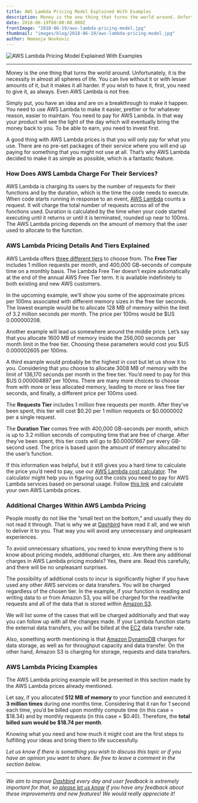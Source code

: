```yaml
---
title: AWS Lambda Pricing Model Explained With Examples
description: Money is the one thing that turns the world around. Unfortunately, it is the necessity in almost all spheres of life. You can live without it or with lesser amounts of it, but it makes it all harder...
date: 2018-06-19T00:00:00.000Z
frontImage: "2018-06-19/aws-lambda-pricing-model.jpg"
thumbnail: "images/blog/2018-06-19/aws-lambda-pricing-model.jpg"
author: Nemanja Novkovic
---
```

![AWS Lambda Pricing Model Explained With Examples](/images/blog/2018-06-19/aws-lambda-pricing-model.jpg)
___

Money is the one thing that turns the world around. Unfortunately, it is the necessity in almost all spheres of life. You can live without it or with lesser amounts of it, but it makes it all harder. If you wish to have it, first, you need to give it, as always. Even AWS Lambda is not free. 

Simply put, you have an idea and are on a breakthrough to make it happen. You need to use AWS Lambda to make it easier, prettier or for whatever reason, easier to maintain. You need to pay for AWS Lambda. In that way your product will see the light of the day which will eventually bring the money back to you. To be able to earn, you need to invest first.

A good thing with AWS Lambda prices is that you will only pay for what you use. There are no pre-set packages of their service where you will end up paying for something that you might not use at all. That’s why AWS Lambda decided to make it as simple as possible, which is a fantastic feature.

### How Does AWS Lambda Charge For Their Services?

AWS Lambda is charging its users by the number of requests for their functions and by the duration, which is the time the code needs to execute. When code starts running in response to an event, [AWS Lambda](https://aws.amazon.com/lambda/) counts a request. It will charge the total number of requests across all of the functions used. Duration is calculated by the time when your code started executing until it returns or until it is terminated, rounded up near to 100ms. The AWS Lambda pricing depends on the amount of memory that the user used to allocate to the function.

### AWS Lambda Pricing Details And Tiers Explained

AWS Lambda offers [three different tiers](https://aws.amazon.com/lambda/pricing/) to choose from. The **Free Tier** includes 1 million requests per month, and 400,000 GB-seconds of compute time on a monthly basis. The Lambda Free Tier doesn’t expire automatically at the end of the annual AWS Free Tier term. It is available indefinitely to both existing and new AWS customers. 

In the upcoming example, we’ll show you some of the approximate prices per 100ms associated with different memory sizes in the free tier seconds. The lowest example would be to allocate 128 MB of memory within the limit of 3.2 million seconds per month. The price per 100ms would be $US 0.000000208. 

Another example will lead us somewhere around the middle price. Let’s say that you allocate 1600 MB of memory inside the 256,000 seconds per month limit in the free tier. Choosing these parameters would cost you $US 0.000002605 per 100ms. 

A third example would probably be the highest in cost but let us show it to you. Considering that you choose to allocate 3008 MB of memory with the limit of 136,170 seconds per month in the free tier. You’d need to pay for this $US 0.000004897 per 100ms. There are many more choices to choose from with more or less allocated memory, leading to more or less free tier seconds, and finally, a different price per 100ms used.

The **Requests Tier** includes 1 million free requests per month. After they’ve been spent, this tier will cost $0.20 per 1 million requests or $0.0000002 per a single request.

The **Duration Tier** comes free with 400,000 GB-seconds per month, which is up to 3.2 million seconds of computing time that are free of charge. After they’ve been spent, this tier costs will go to $0.00001667 per every GB-second used. The price is based upon the amount of memory allocated to the user’s function.

If this information was helpful, but it still gives you a hard time to calculate the price you’d need to pay, use our [AWS Lambda cost calculator](https://dashbird.io/lambda-cost-calculator/). The calculator might help you in figuring out the costs you need to pay for AWS Lambda services based on personal usage. Follow [this link](https://dashbird.io/lambda-cost-calculator/) and calculate your own AWS Lambda prices.

### Additional Charges Within AWS Lambda Pricing

People mostly do not like the “small text on the bottom,” and usually they do not read it through. That is why we at [Dashbird](https://dashbird.io/) have read it all, and we wish to deliver it to you. That way you will avoid any unnecessary and unpleasant experiences.

To avoid unnecessary situations, you need to know everything there is to know about pricing models, additional charges, etc. Are there any additional charges in AWS Lambda pricing models? Yes, there are. Read this carefully, and there will be no unpleasant surprises.

The possibility of additional costs to incur is significantly higher if you have used any other AWS services or data transfers. You will be charged regardless of the chosen tier. In the example, if your function is reading and writing data to or from Amazon S3, you will be charged for the read/write requests and all of the data that is stored within [Amazon S3](https://aws.amazon.com/s3/). 

We will list some of the cases that will be charged additionally and that way you can follow up with all the changes made. If your Lambda function starts the external data transfers, you will be billed at the [EC2](https://aws.amazon.com/ec2/) data transfer rate. 

Also, something worth mentioning is that [Amazon DynamoDB](https://aws.amazon.com/dynamodb/) charges for data storage, as well as for throughput capacity and data transfer. On the other hand, Amazon S3 is charging for storage, requests and data transfers.

### AWS Lambda Pricing Examples

The AWS Lambda pricing example will be presented in this section made by the AWS Lambda prices already mentioned. 

Let say, if you allocated **512 MB of memory** to your function and executed it **3 million times** during one months time. Considering that it ran for 1 second each time, you’d be billed upon monthly compute time (in this case = $18.34) and by monthly requests (in this case = $0.40). Therefore, the **total billed sum would be $18.74 per month**.

Knowing what you need and how much it might cost are the first steps to fulfilling your ideas and bring them to life successfully. 

_Let us know if there is something you wish to discuss this topic or if you have an opinion you want to share. Be free to leave a comment in the section below._

___

_We aim to improve [Dashbird](https://dashbird.io/) every day and user feedback is extremely important for that, so [please let us know](mailto:support@dashbird.io) if you have any feedback about these improvements and new features! We would really appreciate it!_